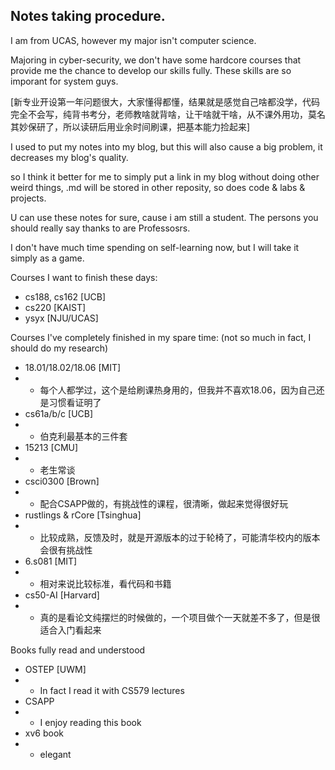 ## Notes taking procedure.
I am from UCAS, however my major isn't computer science.

Majoring in cyber-security, we don't have some hardcore courses that provide me the chance to develop our skills fully. These skills are so imporant for system guys.

[新专业开设第一年问题很大，大家懂得都懂，结果就是感觉自己啥都没学，代码完全不会写，纯背书考分，老师教啥就背啥，让干啥就干啥，从不课外用功，莫名其妙保研了，所以读研后用业余时间刷课，把基本能力捡起来]

I used to put my notes into my blog, but this will also cause a big problem, it decreases my blog's quality.

so I think it better for me to simply put a link in my blog without doing other weird things, .md will be stored in other reposity, so does code & labs & projects.

U can use these notes for sure, cause i am still a student. The persons you should really say thanks to are Professosrs.

I don't have much time spending on self-learning now, but I will take it simply as a game.

Courses I want to finish these days:
- cs188, cs162 [UCB]
- cs220 [KAIST]
- ysyx [NJU/UCAS]

Courses I've completely finished in my spare time: (not so much in fact, I should do my research)
- 18.01/18.02/18.06 [MIT] 
- - 每个人都学过，这个是给刷课热身用的，但我并不喜欢18.06，因为自己还是习惯看证明了
- cs61a/b/c [UCB]
- - 伯克利最基本的三件套
- 15213 [CMU]
- - 老生常谈
- csci0300 [Brown]
- - 配合CSAPP做的，有挑战性的课程，很清晰，做起来觉得很好玩
- rustlings & rCore [Tsinghua]
- - 比较成熟，反馈及时，就是开源版本的过于轮椅了，可能清华校内的版本会很有挑战性
- 6.s081 [MIT]
- - 相对来说比较标准，看代码和书籍
- cs50-AI [Harvard]
- - 真的是看论文纯摆烂的时候做的，一个项目做个一天就差不多了，但是很适合入门看起来

Books fully read and understood
- OSTEP [UWM]
- - In fact I read it with CS579 lectures
- CSAPP
- - I enjoy reading this book
- xv6 book
- - elegant